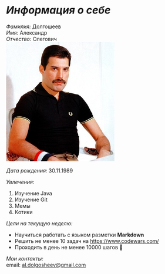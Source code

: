 # _**Информация о себе**_

_Фамилия:_ Долгошеев  
_Имя:_ Александр                                         
_Отчество:_ Олегович  
![image](/img/pBK-R6izE2k.jpg)

_Дата рождения:_ 30.11.1989  

_Увлечения:_
1. Изучение Java
2. Изучение Git
3. Мемы
4. Котики

_Цели на текущую неделю:_
* Научиться работать с языком разметки **Markdown**
* Решить не менее 10 задач на <a href="https://www.codewars.com/"> https://www.codewars.com/ </a>
* Проходить в день не менее 10000 шагов 🚶  

_Мои контакты:_  
email: [al.dolgosheev@gmail.com](al.dolgosheev@gmail.com)

